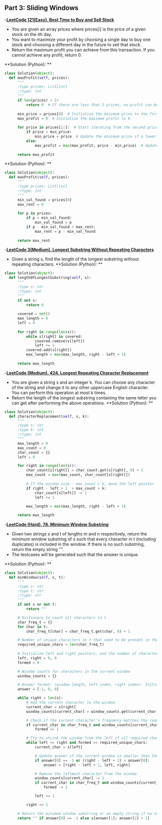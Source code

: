 ## Part 3: Sliding Windows

-[**LeetCode 121(Easy). Best Time to Buy and Sell Stock**](https://leetcode.com/problems/best-time-to-buy-and-sell-stock/description/)
  - You are given an array prices where prices[i] is the price of a given stock on the ith day.
  - You want to maximize your profit by choosing a single day to buy one stock and choosing a different day in the future to sell that stock.
  - Return the maximum profit you can achieve from this transaction. If you cannot achieve any profit, return 0.

  **Solution (Python): **
  ```python
  class Solution(object):
    def maxProfit(self, prices):
        """
        :type prices: List[int]
        :rtype: int
        """
        if len(prices) < 2:
            return 0  # If there are less than 2 prices, no profit can be made
        
        min_price = prices[0]  # Initialize the minimum price to the first price
        max_profit = 0  # Initialize the maximum profit to 0
        
        for price in prices[1:]:  # Start iterating from the second price
            if price < min_price:
                min_price = price  # Update the minimum price if a lower price is found
            else:
                max_profit = max(max_profit, price - min_price)  # Update max profit if selling at current price is profitable
        
        return max_profit
```
**Solution (Python): **
  ```python
  class Solution(object):
    def maxProfit(self, prices):
        """
        :type prices: List[int]
        :rtype: int
        """
        min_val_found = prices[0]
        max_rent = 0
        
        for p in prices:
            if p < min_val_found:
                min_val_found = p
            if p - min_val_found > max_rent:
                max_rent = p - min_val_found
                
        return max_rent
```

-[**LeetCode 3(Medium). Longest Substring Without Repeating Characters**](https://leetcode.com/problems/longest-substring-without-repeating-characters/description/)
  - Given a string s, find the length of the longest substring without repeating characters.
  **Solution (Python): **
  ```python
  class Solution(object):
    def lengthOfLongestSubstring(self, s):
        """
        :type s: str
        :rtype: int
        """
        if not s:
            return 0
        
        covered = set()
        max_length = 0
        left = 0
        
        for right in range(len(s)):
            while s[right] in covered:
                covered.remove(s[left])
                left += 1
            covered.add(s[right])
            max_length = max(max_length, right - left + 1)
        
        return max_length
```

-[**LeetCode (Medium). 424. Longest Repeating Character Replacement**](https://leetcode.com/problems/longest-repeating-character-replacement/description/)
  - You are given a string s and an integer k. You can choose any character of the string and change it to any other uppercase English character. You can perform this operation at most k times.
  - Return the length of the longest substring containing the same letter you can get after performing the above operations.
  **Solution (Python): **
  ```python
  class Solution(object):
    def characterReplacement(self, s, k):
        """
        :type s: str
        :type k: int
        :rtype: int
        """
        max_length = 0
        max_count = 0
        char_count = {}
        left = 0

        for right in range(len(s)):
            char_count[s[right]] = char_count.get(s[right], 0) + 1
            max_count = max(max_count, char_count[s[right]])
            
            # If the window size - max_count > k, move the left pointer
            if right - left + 1  > max_count + k:
                char_count[s[left]] -= 1
                left += 1
            
            max_length = max(max_length, right - left + 1)

        return max_length
```
-[**LeetCode (Hard). 76. Minimum Window Substring**](https://leetcode.com/problems/minimum-window-substring/description/)
  - Given two strings s and t of lengths m and n respectively, return the minimum window 
substring of s such that every character in t (including duplicates) is included in the window. If there is no such substring, return the empty string "".
  - The testcases will be generated such that the answer is unique.

  **Solution (Python): **
  ```python
class Solution(object):
    def minWindow(self, s, t):
        """
        :type s: str
        :type t: str
        :rtype: str
        """
        if not s or not t:
            return ""

        # Dictionary to count all characters in t
        char_freq_t = {}
        for char in t:
            char_freq_t[char] = char_freq_t.get(char, 0) + 1

        # Number of unique characters in t that need to be present in the window
        required_unique_chars = len(char_freq_t)
        
        # Initialize left and right pointers, and the number of characters that meet the frequency requirement
        left, right = 0, 0
        formed = 0

        # Window counts for characters in the current window
        window_counts = {}

        # Answer format: (window length, left index, right index). Initialize with -1 as window length to indicate no window found yet
        answer = [-1, 0, 0]

        while right < len(s):
            # Add the current character to the window
            current_char = s[right]
            window_counts[current_char] = window_counts.get(current_char, 0) + 1

            # Check if the current character's frequency matches the required frequency in t
            if current_char in char_freq_t and window_counts[current_char] == char_freq_t[current_char]:
                formed += 1

            # Try to shrink the window from the left if all required characters are present
            while left <= right and formed == required_unique_chars:
                current_char = s[left]

                # Update answer if the current window is smaller than the previously found smallest window
                if answer[0] == -1 or (right - left + 1) < answer[0]:
                    answer = [right - left + 1, left, right]

                # Remove the leftmost character from the window
                window_counts[current_char] -= 1
                if current_char in char_freq_t and window_counts[current_char] < char_freq_t[current_char]:
                    formed -= 1

                left += 1

            right += 1

        # Return the minimum window substring or an empty string if no such window exists
        return "" if answer[0] == -1 else s[answer[1]: answer[2] + 1]
```
